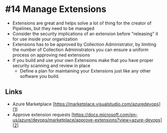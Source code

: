 
# #14 Manage Extensions
- Extensions are great and helps solve a lot of thing for the creator of Pipelines, but they need to be managed
- Consider the security implications of an extension before "releasing" it for use inside your organization
- Extensions has to be approved by Collection Administrator, by limiting the number of Collection Administrators you can ensure a uniform process on approving ned extensions
- If you build and use your own Extensions make that you have proper security scanning and review in place
    - Define a plan for maintaining your Extensions just like any other software you build.


## Links
- Azure Marketplace [https://marketplace.visualstudio.com/azuredevops][1]
- Approve extension requests [https://docs.microsoft.com/en-us/azure/devops/marketplace/approve-extensions?view=azure-devops][2] 

[1]: https://marketplace.visualstudio.com/azuredevops
[2]: https://docs.microsoft.com/en-us/azure/devops/marketplace/approve-extensions?view=azure-devops
